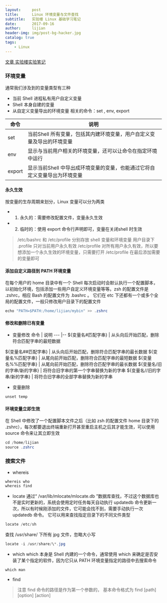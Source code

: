 ```yaml
---
layout:     post
title:      Linux 环境变量与文件查找
subtitle:   实验楼 Linux 基础学习笔记
date:       2017-09-16
author:     lijian
header-img: img/post-bg-hacker.jpg
catalog: true
tags:
    - Linux
---
```


[文章 实验楼实验笔记](https://www.shiyanlou.com/courses/1/labs/60/document)


### 环境变量

通常我们涉及到的变量类型有三种
* 当前 Shell 进程私有用户自定义变量
* Shell 本身自建的变量
* 从自定义变量导出的环境变量
相关的命令：set , env, export 

命令 | 说明
--- |--
set | 当前Shell 所有变量，包括其内建环境变量，用户自定义变量及导出的环境变量
env | 显示与当前用户相关的环境变量，还可以让命令在指定环境中运行
export | 显示当前Shell 中导出成环境变量的变量，也能通过它将自定义变量导出为环境变量

#### 永久生效
按变量的生存周期来划分，Linux 变量可以分为两类
* 1. 永久的：需要修改配置文件，变量永久生效
* 2. 临时的：使用 export 命令行声明即可，变量在关闭shell 时生效
> /etc/bashrc 和 /etc/profile 分别存放 shell 变量和环境变量
> 用户目录下 .profile 只对当前用户永久有效
> /etc/profile 对所有用户永久有效，所以要想添加一个永久生效的环境变量，只需要打开 /etc/profile 在最后添加需要的变量即可


#### 添加自定义路径到 PATH 环境变量

在每个用户的 home 目录中有一个 Shell 每次启动时会默认执行一个配置脚本，以初始化环境，包括添加一些用户自定义环境变量等等。zsh 的配置文件是 .zshrc，相应 Bash 的配置文件为 .bashrc 。
它们在 etc 下还都有一个或多个全局的配置文件，一般只修改用户目录下的配置文件

```java
echo "PATH=$PATH:/home/lijian/mybin" >> .zshrc
```

#### 修改和删除已有变量
* 变量修改
命令 | 说明
--- |--
${变量名#匹配字串} | 从头向后开始匹配，删除符合匹配字串的最短数据

${变量名##匹配字串} |	从头向后开始匹配，删除符合匹配字串的最长数据
${变量名%匹配字串} |	从尾向前开始匹配，删除符合匹配字串的最短数据
${变量名%%匹配字串} |	从尾向前开始匹配，删除符合匹配字串的最长数据
${变量名/旧的字串/新的字串} | 	将符合旧字串的第一个字串替换为新的字串
${变量名//旧的字串/新的字串} |	将符合旧字串的全部字串替换为新的字串

* 变量删除
```java
unset temp
```

#### 环境变量立即生效
在 Shell 中修改了一个配置脚本文件之后（比如 zsh 的配置文件 home 目录下的 .zshrc），每次都要退出终端重新打开甚至重启主机之后其才能生效，可以使用 source 命令来让其立即生效

```java
cd /home/lijian
source .zshrc
```

### 搜索文件
* whereis 
```java
whereis who
whereis find
```
* locate 
通过“ /var/lib/mlocate/mlocate.db ”数据库查找，不过这个数据库也不是实时更新的，系统会使用定时任务每天自动执行 updatedb 命令更新一次，所以有时候刚添加的文件，它可能会找不到，需要手动执行一次 updatedb 命令。
它可以用来查找指定目录下的不同文件类型
```java
locate /etc/sh
```
查找 /usr/share/ 下所有 jpg 文件，忽略大小写
```java
locate -i /usr/share/\*.jpg
```
* which
which 本身是 Shell 内建的一个命令，通常使用 which 来确定是否安装了某个指定的软件，因为它只从 PATH 环境变量指定的路径中去搜索命令
```java
which man
```
* find
> 注意 find 命令的路径是作为第一个参数的， 基本命令格式为 find [path] [option] [action]
